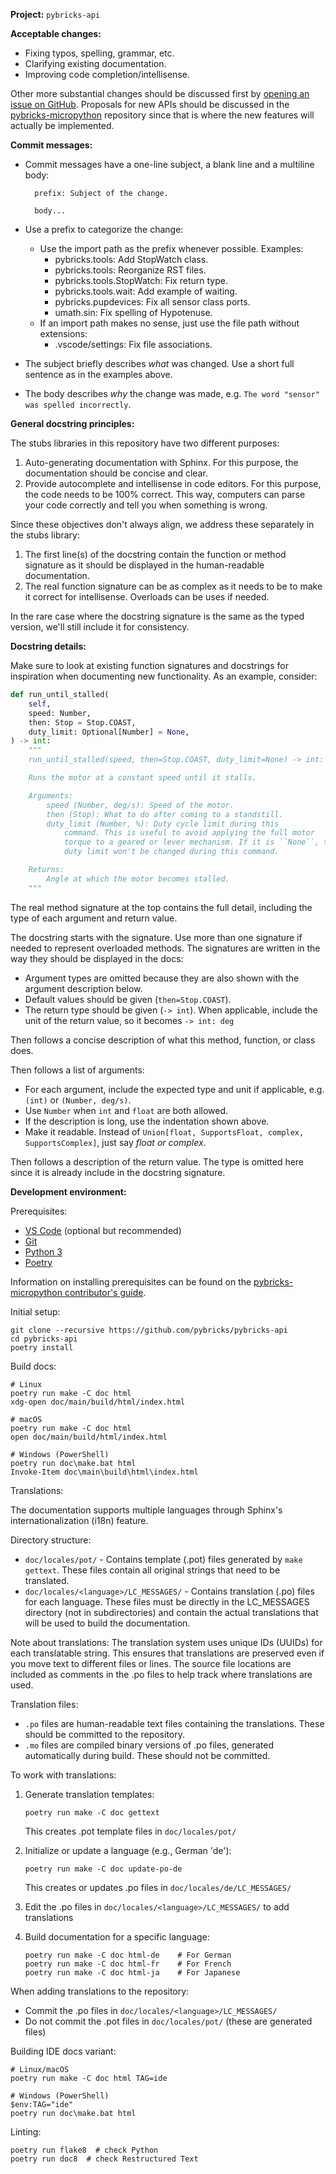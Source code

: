 **Project:** `pybricks-api`

**Acceptable changes:**

- Fixing typos, spelling, grammar, etc.
- Clarifying existing documentation.
- Improving code completion/intellisense.

Other more substantial changes should be discussed first by [opening an issue
on GitHub][issues]. Proposals for new APIs should be discussed in the
[pybricks-micropython][pbmp] repository since that is where the new features
will actually be implemented.


[issues]: https://github.com/pybricks/pybricks-api/issues
[pbmp]: https://github.com/pybricks/pybricks-micropython


**Commit messages:**

- Commit messages have a one-line subject, a blank line and a multiline body:

        prefix: Subject of the change.

        body...

- Use a prefix to categorize the change:
  - Use the import path as the prefix whenever possible. Examples:
     - pybricks.tools: Add StopWatch class.
     - pybricks.tools: Reorganize RST files.
     - pybricks.tools.StopWatch: Fix return type.
     - pybricks.tools.wait: Add example of waiting.
     - pybricks.pupdevices: Fix all sensor class ports.
     - umath.sin: Fix spelling of Hypotenuse.
  - If an import path makes no sense, just use the file path without
    extensions:
     - .vscode/settings: Fix file associations.
- The subject briefly describes _what_ was changed. Use a short full sentence
  as in the examples above.
- The body describes _why_ the change was made, e.g. `The word "sensor" was
  spelled incorrectly`.

[commits]: https://github.com/pybricks/pybricks-api/commits/master

**General docstring principles:**

The stubs libraries in this repository have two different purposes:
1. Auto-generating documentation with Sphinx. For this purpose, the
   documentation should be concise and clear.
2. Provide autocomplete and intellisense in code editors. For this purpose,
   the code needs to be 100% correct. This way, computers can parse your code
   correctly and tell you when something is wrong.

Since these objectives don't always align, we address these separately in the
stubs library:

1. The first line(s) of the docstring contain the function or method signature
   as it should be displayed in the human-readable documentation.
2. The real function signature can be as complex as it needs to be to make it
   correct for intellisense. Overloads can be uses if needed.

In the rare case where the docstring signature is the same as the typed
version, we'll still include it for consistency.

**Docstring details:**

Make sure to look at existing function signatures and docstrings for
inspiration when documenting new functionality. As an example, consider:

```python
def run_until_stalled(
    self,
    speed: Number,
    then: Stop = Stop.COAST,
    duty_limit: Optional[Number] = None,
) -> int:
    """
    run_until_stalled(speed, then=Stop.COAST, duty_limit=None) -> int: deg

    Runs the motor at a constant speed until it stalls.

    Arguments:
        speed (Number, deg/s): Speed of the motor.
        then (Stop): What to do after coming to a standstill.
        duty_limit (Number, %): Duty cycle limit during this
            command. This is useful to avoid applying the full motor
            torque to a geared or lever mechanism. If it is ``None``, the
            duty limit won't be changed during this command.

    Returns:
        Angle at which the motor becomes stalled.
    """
```
The real method signature at the top contains the full detail, including the
type of each argument and return value.

The docstring starts with the signature. Use more than one signature if needed
to represent overloaded methods. The signatures are written in the way they
should be displayed in the docs:
- Argument types are omitted because they are also shown with the argument
  description below.
- Default values should be given (``then=Stop.COAST``).
- The return type should be given (``-> int``). When applicable, include
  the unit of the return value, so it becomes ``-> int: deg``

Then follows a concise description of what this method, function, or class
does.

Then follows a list of arguments:
- For each argument, include the expected type and unit if applicable, e.g.
  ``(int)`` or ``(Number, deg/s)``.
- Use ``Number`` when ``int`` and ``float`` are both allowed.
- If the description is long, use the indentation shown above.
- Make it readable. Instead
  of ``Union[float, SupportsFloat, complex, SupportsComplex]``,
  just say _float or complex_.

Then follows a description of the return value. The type is omitted here since
it is already include in the docstring signature.

**Development environment:**

Prerequisites:
- [VS Code][vscode] (optional but recommended)
- [Git][git]
- [Python 3][python]
- [Poetry][poetry]

Information on installing prerequisites can be found on the
[pybricks-micropython contributor's guide][contributing].

Initial setup:

    git clone --recursive https://github.com/pybricks/pybricks-api
    cd pybricks-api
    poetry install

Build docs:

    # Linux
    poetry run make -C doc html
    xdg-open doc/main/build/html/index.html

    # macOS
    poetry run make -C doc html
    open doc/main/build/html/index.html

    # Windows (PowerShell)
    poetry run doc\make.bat html
    Invoke-Item doc\main\build\html\index.html

Translations:

The documentation supports multiple languages through Sphinx's internationalization (i18n) feature.

Directory structure:
- `doc/locales/pot/` - Contains template (.pot) files generated by `make gettext`. These files contain all original strings that need to be translated.
- `doc/locales/<language>/LC_MESSAGES/` - Contains translation (.po) files for each language. These files must be directly in the LC_MESSAGES directory (not in subdirectories) and contain the actual translations that will be used to build the documentation.

Note about translations:
The translation system uses unique IDs (UUIDs) for each translatable string. This ensures that translations are preserved even if you move text to different files or lines. The source file locations are included as comments in the .po files to help track where translations are used.

Translation files:
- `.po` files are human-readable text files containing the translations. These should be committed to the repository.
- `.mo` files are compiled binary versions of .po files, generated automatically during build. These should not be committed.

To work with translations:

1. Generate translation templates:

       poetry run make -C doc gettext

   This creates .pot template files in `doc/locales/pot/`

2. Initialize or update a language (e.g., German 'de'):

       poetry run make -C doc update-po-de

   This creates or updates .po files in `doc/locales/de/LC_MESSAGES/`

3. Edit the .po files in `doc/locales/<language>/LC_MESSAGES/` to add translations

4. Build documentation for a specific language:

       poetry run make -C doc html-de    # For German
       poetry run make -C doc html-fr    # For French
       poetry run make -C doc html-ja    # For Japanese

When adding translations to the repository:
- Commit the .po files in `doc/locales/<language>/LC_MESSAGES/`
- Do not commit the .pot files in `doc/locales/pot/` (these are generated files)

Building IDE docs variant:

    # Linux/macOS
    poetry run make -C doc html TAG=ide

    # Windows (PowerShell)
    $env:TAG="ide"
    poetry run doc\make.bat html

Linting:

    poetry run flake8  # check Python
    poetry run doc8  # check Restructured Text

[vscode]: https://code.visualstudio.com/
[git]: https://git-scm.com/
[python]: https://www.python.org/
[poetry]: https://python-poetry.org/
[contributing]: https://github.com/pybricks/pybricks-micropython/blob/master/CONTRIBUTING.md
